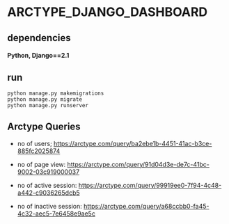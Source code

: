 # ARCTYPE_DJANGO_DASHBOARD

## dependencies
#### Python, Django==2.1

## run 

```
python manage.py makemigrations
python manage.py migrate
python manage.py runserver
```

## Arctype Queries

* no of users; https://arctype.com/query/ba2ebe1b-4451-41ac-b3ce-885fc2025874

* no of page view: https://arctype.com/query/91d04d3e-de7c-41bc-9002-03c919000037

* no of active session: https://arctype.com/query/99919ee0-7f94-4c48-a442-c9036265dcb5

* no of inactive session: https://arctype.com/query/a68ccbb0-fa45-4c32-aec5-7e6458e9ae5c
